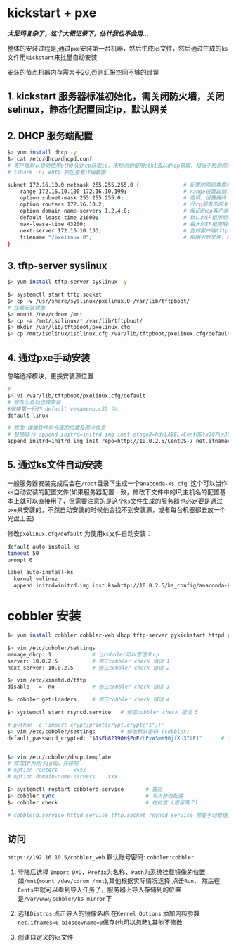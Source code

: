 # kickstart + pxe 
***太尼玛复杂了，这个大概记录下，估计我也不会用...***  

整体的安装过程是,通过`pxe`安装第一台机器，然后生成`ks`文件，然后通过生成的`ks`文件用`kickstart`来批量自动安装  

安装的节点机器内存需大于2G,否则汇报空间不够的错误     
## 1. kickstart 服务器标准初始化，需关闭防火墙，关闭selinux，静态化配置固定ip，默认网关 
## 2. DHCP 服务端配置  
```bash
$> yum install dhcp -y 
$> cat /etc/dhcp/dhcpd.conf  
# 客户端默认自动使用eth0从dhcp获取ip，未检测到使用eth1去从dhcp获取，相当于检测网线插入的是那块网卡,然后获取ip绑定到网卡上(但virtualbox双网卡eth1配置测试失败，只能检测eth0)
# tshark -ni eht0 抓包查看详细数据 

subnet 172.16.10.0 netmask 255.255.255.0 {              # 配置的网段需要和服务器上网卡网段一致
    range 172.16.10.100 172.16.10.199;                  # range设置起始，结束ip范围
    option subnet-mask 255.255.255.0;                   # 选项，设置掩码
    option routers 172.16.10.2;                         # dhcp服务的网关设置，这里不写，客户端则无法上网
    option domain-name-servers 1.2.4.8;                 # 保证dhcp客户端可以域名解析
    default-lease-time 21600;                           # 默认的IP租用期限
    max-lease-time 43200;                               # 最大的IP租用期限
    next-server 172.16.10.133;                          # 告知客户端tftp服务器的ip
    filename "/pxelinux.0";                             # 指明引导文件，用于指定PXE的运行程序文件，放在TFTP服务器的目录下
}
```

## 3. tftp-server syslinux 
```bash
$> yum install tftp-server syslinux -y

$> systemctl start tftp.socket
$> cp -v /usr/share/syslinux/pxelinux.0 /var/lib/tftpboot/
# 挂载安装镜像 
$> mount /dev/cdrom /mnt 
$> cp -a /mnt/isolinux/* /var/lib/tftpboot/
$> mkdir /var/lib/tftpboot/pxelinux.cfg
$> cp /mnt/isolinux/isolinux.cfg /var/lib/tftpboot/pxelinux.cfg/default
```
## 4. 通过pxe手动安装  
忽略选择模块，更换安装源位置 
```bash
#
$> vi /var/lib/tftpboot/pxelinux.cfg/default 
# 修改为自动选择安装 
#替换第一行的 default vesamenu.c32 为:
default linux 

# 修改 镜像软件包仓库的位置及网卡信息 
# 替换65行 append initrd=initrd.img inst.stage2=hd:LABEL=CentOS\x207\x20x86_64 quiet 为: 
append initrd=initrd.img inst.repo=http://10.0.2.5/CentOS-7 net.ifnames=0 biosdevname=0

```

## 5. 通过ks文件自动安装 
一般服务器安装完成后会在`/root`目录下生成一个`anaconda-ks.cfg`,
这个可以当作`ks`自动安装的配置文件(如果服务器配置一致，修改下文件中的IP,主机名的配置基本上就可以直接用了，但需要注意的是这个`ks`文件生成的服务器也必定要是通过`pxe`来安装的，不然自动安装的时候他会找不到安装源，或者每台机器都去放一个光盘上去)  

修改`pxelinux.cfg/default` 为使用`ks`文件自动安装：  
```bash
default auto-install-ks
timeout 50
prompt 0

label auto-install-ks
  kernel vmlinuz
  append initrd=initrd.img inst.ks=http://10.0.2.5/ks_config/anaconda-ks.cfg ksdevice=eth0 net.ifnames=0 biosdevname=0

```

# cobbler 安装
```bash
$> yum install cobbler cobbler-web dhcp tftp-server pykickstart httpd python-django -y

$> vim /etc/cobbler/settings
manage_dhcp: 1             # 让cobbler可以管理dhcp
server: 10.0.2.5           # 修正cobbler check 错误 1
next_server: 10.0.2.5      # 修正cobbler check 错误 2

$> vim /etc/xinetd.d/tftp
disable   =  no            # 修正cobbler check 错误 3

$> cobbler get-loaders     # 修正cobbler check 错误 4

$> systemctl start rsyncd.service   # 修正cobbler check 错误 5

# python -c 'import crypt;print(crypt.crypt("1"))'
$> vim /etc/cobbler/settings        # 修改默认密码 (cobbler)
default_password_crypted: "$1$Fb82190H$FnE/hPyWSmK96jfXU3ItP1"      # 修正cobbler check 错误 7,这个密码是指的安装系统的系统默认密码


$> vim /etc/cobbler/dhcp.template
# 修改IP为网卡ip段，并移除
# option routers     xxxx
# option domain-name-servers    xxx

$> systemctl restart cobblerd.service       # 重启
$> cobbler sync                             # 写入修改配置 
$> cobbler check                            # 在检查 (遗留两个)

# cobblerd.service httpd.service tftp.socket rsyncd.service 需要手动管理并启动的服务(dhcp是由cobber管理的，不用手动处理)

```

## 访问
`https://192.16.10.5/cobbler_web` 默认账号密码: `cobbler:cobbler`  

1. 登陆后选择 `Import DVD`，`Prefix`为名称，`Path`为系统挂载镜像的位置,如`/mnt`(`mount /dev/cdrom /mnt`),其他根据实际情况选择,点击`Run`，
然后在`Eents`中就可以看到导入任务了，服务器上导入存储到的位置是`/var/www/cobbler/ks_mirror`下    

2. 选择`Distros` 点击导入的镜像名称,在`Kernel Options` 添加内核参数`net.ifnames=0 biosdevname=0`保存(也可以忽略),其他不修改

3. 创建自定义的`ks`文件  